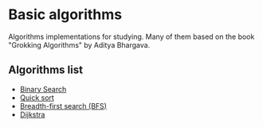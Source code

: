 # Basic algorithms

Algorithms implementations for studying. Many of them based on the book "Grokking Algorithms" by Aditya Bhargava.

## Algorithms list
- [Binary Search](https://github.com/AlveZs/basic-algorithms/tree/main/search)
- [Quick sort](https://github.com/AlveZs/basic-algorithms/tree/main/quicksort)
- [Breadth-first search (BFS)](https://github.com/AlveZs/basic-algorithms/tree/main/bfs)
- [Dijkstra](https://github.com/AlveZs/basic-algorithms/tree/main/dijkstra)